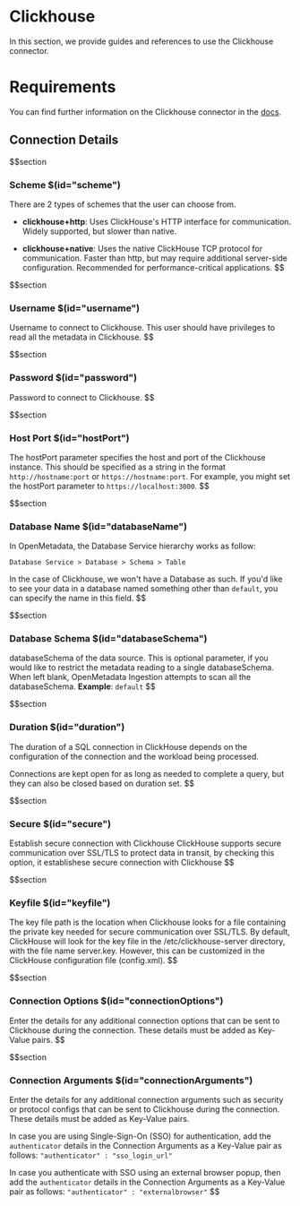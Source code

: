 # Clickhouse

In this section, we provide guides and references to use the Clickhouse connector.

# Requirements
You can find further information on the Clickhouse connector in the [docs](https://docs.open-metadata.org/connectors/database/clickhouse).

## Connection Details

$$section
### Scheme $(id="scheme")

There are 2 types of schemes that the user can choose from.

- **clickhouse+http**: Uses ClickHouse's HTTP interface for communication. Widely supported, but slower than native.

- **clickhouse+native**: Uses the native ClickHouse TCP protocol for communication. Faster than http, but may require additional server-side configuration. Recommended for performance-critical applications.
$$

$$section
### Username $(id="username")

Username to connect to Clickhouse. This user should have privileges to read all the metadata in Clickhouse.
$$

$$section
### Password $(id="password")

Password to connect to Clickhouse.
$$

$$section
### Host Port $(id="hostPort")

The hostPort parameter specifies the host and port of the Clickhouse instance. This should be specified as a string in the format `http://hostname:port` or `https://hostname:port`. For example, you might set the hostPort parameter to `https://localhost:3000`.
$$

$$section
### Database Name $(id="databaseName")

In OpenMetadata, the Database Service hierarchy works as follow:
```
Database Service > Database > Schema > Table
```
In the case of Clickhouse, we won't have a Database as such. If you'd like to see your data in a database named something other than `default`, you can specify the name in this field.
$$

$$section
### Database Schema $(id="databaseSchema")

databaseSchema of the data source. This is optional parameter, if you would like to restrict the metadata reading to a single databaseSchema. When left blank, OpenMetadata Ingestion attempts to scan all the databaseSchema.
**Example**: `default`
$$

$$section
### Duration $(id="duration")

The duration of a SQL connection in ClickHouse depends on the configuration of the connection and the workload being processed.

Connections are kept open for as long as needed to complete a query, but they can also be closed based on duration set.
$$

$$section
### Secure $(id="secure")

Establish secure connection with Clickhouse
ClickHouse supports secure communication over SSL/TLS to protect data in transit, by checking this option, it establishese secure connection with Clickhouse
$$

$$section
### Keyfile $(id="keyfile")

The key file path is the location when Clickhouse looks for a file containing the private key needed for secure communication over SSL/TLS.
By default, ClickHouse will look for the key file in the /etc/clickhouse-server directory, with the file name server.key. However, this can be customized in the ClickHouse configuration file (config.xml).
$$

$$section
### Connection Options $(id="connectionOptions")

Enter the details for any additional connection options that can be sent to Clickhouse during the connection. These details must be added as Key-Value pairs.
$$

$$section
### Connection Arguments $(id="connectionArguments")

Enter the details for any additional connection arguments such as security or protocol configs that can be sent to Clickhouse during the connection. These details must be added as Key-Value pairs.

In case you are using Single-Sign-On (SSO) for authentication, add the `authenticator` details in the Connection Arguments as a Key-Value pair as follows: `"authenticator" : "sso_login_url"`

In case you authenticate with SSO using an external browser popup, then add the `authenticator` details in the Connection Arguments as a Key-Value pair as follows: `"authenticator" : "externalbrowser"`
$$
